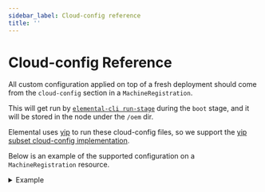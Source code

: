```yaml
---
sidebar_label: Cloud-config reference
title: ''
---
```


# Cloud-config Reference

All custom configuration applied on top of a fresh deployment should come
from the `cloud-config` section in a `MachineRegistration`.

This will get run by [`elemental-cli run-stage`](https://github.com/rancher/elemental-cli/blob/main/docs/elemental_run-stage.md) during the `boot` stage, and
it will be stored in the node under the `/oem` dir.

Elemental uses [yip](https://github.com/mudler/yip) to run these cloud-config files, so we support the [yip subset cloud-config implementation](https://github.com/mudler/yip#compatibility-with-cloud-init-format).

Below is an example of the supported configuration on a `MachineRegistration` resource.

<details>
  <summary>Example</summary>

  ```yaml showLineNumbers
  apiVersion: elemental.cattle.io/v1beta1
  kind: MachineRegistration
  metadata:
    name: my-nodes
    namespace: fleet-default
  spec:
    config:
      cloud-config:
        users:
          - name: "bar"
          passwd: "foo"
          groups: "users"
          homedir: "/home/foo"
          shell: "/bin/bash"
          ssh_authorized_keys:
            - faaapploo
        # Assigns these keys to the first user in users or root if there
        # is none
        ssh_authorized_keys:
          - asdd
        # Run these commands once the system has fully booted
        runcmd:
          - foo
        # Write arbitrary files
        write_files:
          - encoding: b64
            content: CiMgVGhpcyBmaWxlIGNvbnRyb2xzIHRoZSBzdGF0ZSBvZiBTRUxpbnV4
            path: /foo/bar
            permissions: "0644"
            owner: "bar"
      elemental:
        install:
          reboot: true
          device: /dev/sda
          debug: true
    machineName: my-machine
    machineInventoryLabels:
      location: "europe"
  ```
  
</details>
